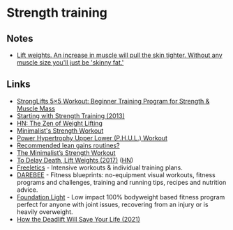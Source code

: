 # Strength training

## Notes

- [Lift weights. An increase in muscle will pull the skin tighter. Without any muscle size you'll just be 'skinny fat.'](https://www.reddit.com/r/bodyweightfitness/comments/ncpysn/how_can_i_lose_this_last_bit_of_fat_and_just_have/)

## Links

- [StrongLifts 5×5 Workout: Beginner Training Program for Strength & Muscle Mass](https://stronglifts.com/5x5/)
- [Starting with Strength Training (2013)](https://www.macournoyer.com/blog/2013/08/22/strength/)
- [HN: The Zen of Weight Lifting](https://news.ycombinator.com/item?id=21641168)
- [Minimalist's Strength Workout](https://www.outsideonline.com/2409738/freediving-mountaineering-altitude-research)
- [Power Hypertrophy Upper Lower (P.H.U.L.) Workout](https://www.muscleandstrength.com/workouts/phul-workout)
- [Recommended lean gains routines?](https://www.reddit.com/r/leangains/comments/gkn94k/recommended_routines/)
- [The Minimalist’s Strength Workout](https://www.outsideonline.com/2243691/absolute-minimalists-strength-workout)
- [To Delay Death, Lift Weights (2017)](https://www.outsideonline.com/2263346/delay-death-lift-weights) ([HN](https://news.ycombinator.com/item?id=23855564))
- [Freeletics](https://www.freeletics.com/en/) - Intensive workouts & individual training plans.
- [DAREBEE](https://darebee.com/) - Fitness blueprints: no-equipment visual workouts, fitness programs and challenges, training and running tips, recipes and nutrition advice.
- [Foundation Light](https://darebee.com/programs/foundation-light-program.html) - Low impact 100% bodyweight based fitness program perfect for anyone with joint issues, recovering from an injury or is heavily overweight.
- [How the Deadlift Will Save Your Life (2021)](https://www.theamericanconservative.com/articles/how-the-deadlift-will-save-your-life/)
